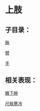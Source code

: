 # 上肢## 子目录：[脉](https://www.gmzyjc.com/read/biaoxian/cat_脉.md)[臂](https://www.gmzyjc.com/read/biaoxian/cat_臂.md)[手](https://www.gmzyjc.com/read/biaoxian/cat_手.md)## 相关表现：[腋下肿](https://zuoye.gmzyh.com/search?key=腋下肿)[尺肤寒冷](https://zuoye.gmzyh.com/search?key=尺肤寒冷)